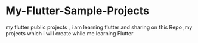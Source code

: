 # My-Flutter-Sample-Projects
my flutter public projects , i am learning flutter and sharing on this Repo ,my projects which i will create while me learning Flutter
